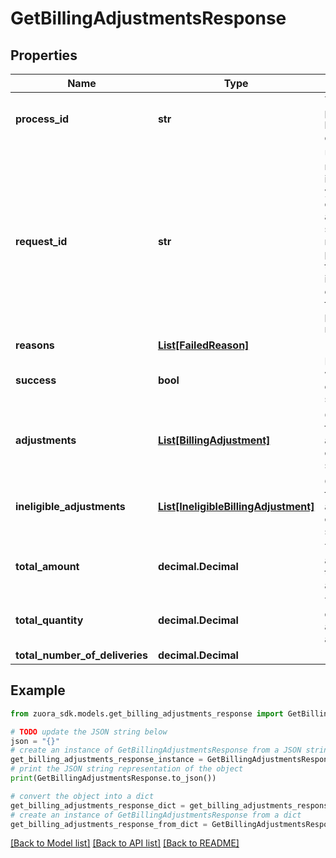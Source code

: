 # GetBillingAdjustmentsResponse


## Properties

Name | Type | Description | Notes
------------ | ------------- | ------------- | -------------
**process_id** | **str** | The Id of the process that handle the operation.  | [optional] 
**request_id** | **str** | Unique request identifier. If you need to contact us about a specific request, providing the request identifier will ensure the fastest possible resolution.  | [optional] 
**reasons** | [**List[FailedReason]**](FailedReason.md) |  | [optional] 
**success** | **bool** | Indicates whether the call succeeded.  | [optional] 
**adjustments** | [**List[BillingAdjustment]**](BillingAdjustment.md) | Container for adjustments of a subscription.  | [optional] 
**ineligible_adjustments** | [**List[IneligibleBillingAdjustment]**](IneligibleBillingAdjustment.md) | Container for ineligible adjustments of a subscription.  | [optional] 
**total_amount** | **decimal.Decimal** | The total amount of all the adjustments.  | [optional] 
**total_quantity** | **decimal.Decimal** | The total quantity of all the adjustments.  | [optional] 
**total_number_of_deliveries** | **decimal.Decimal** |  | [optional] 

## Example

```python
from zuora_sdk.models.get_billing_adjustments_response import GetBillingAdjustmentsResponse

# TODO update the JSON string below
json = "{}"
# create an instance of GetBillingAdjustmentsResponse from a JSON string
get_billing_adjustments_response_instance = GetBillingAdjustmentsResponse.from_json(json)
# print the JSON string representation of the object
print(GetBillingAdjustmentsResponse.to_json())

# convert the object into a dict
get_billing_adjustments_response_dict = get_billing_adjustments_response_instance.to_dict()
# create an instance of GetBillingAdjustmentsResponse from a dict
get_billing_adjustments_response_from_dict = GetBillingAdjustmentsResponse.from_dict(get_billing_adjustments_response_dict)
```
[[Back to Model list]](../README.md#documentation-for-models) [[Back to API list]](../README.md#documentation-for-api-endpoints) [[Back to README]](../README.md)


